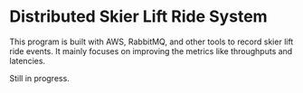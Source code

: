 # Distributed Skier Lift Ride System

This program is built with  AWS, RabbitMQ, and other tools to record skier lift ride events. It mainly focuses on improving the metrics like throughputs and latencies.

Still in progress.
